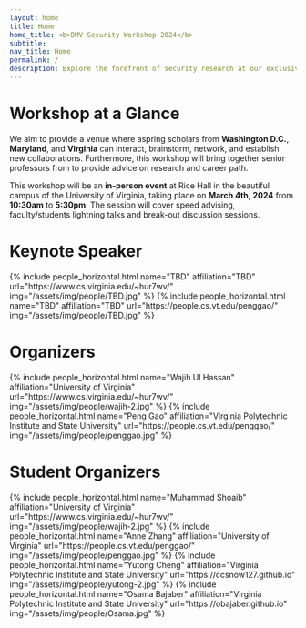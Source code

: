 ```yaml
---
layout: home
title: Home
home_title: <b>DMV Security Workshop 2024</b>
subtitle:
nav_title: Home
permalink: /
description: Explore the forefront of security research at our exclusive workshop, uniting aspiring researchers from Washington D.C., Maryland, and Virginia.
---
```


# Workshop at a Glance
We aim to provide a venue where aspring scholars from **Washington D.C.**, **Maryland**, and **Virginia** can interact, brainstorm, network, and establish new collaborations. Furthermore, this workshop will bring together senior professors from to provide advice on research and career path.

This workshop will be an **in-person event** at Rice Hall in the beautiful campus of the University of Virginia, taking place on <b>March 4th, 2024</b> from **10:30am** to **5:30pm**. The session will cover speed advising, faculty/students lightning talks and break-out discussion sessions.
# Keynote Speaker
<div class="row row-cols-2 projects pt-3 pb-3">
  {% include people_horizontal.html name="TBD" affiliation="TBD" url="https://www.cs.virginia.edu/~hur7wv/" img="/assets/img/people/TBD.jpg" %}
  {% include people_horizontal.html name="TBD" affiliation="TBD" url="https://people.cs.vt.edu/penggao/" img="/assets/img/people/TBD.jpg" %}
</div>



# Organizers
<div class="row row-cols-2 projects pt-3 pb-3">
  {% include people_horizontal.html name="Wajih Ul Hassan" affiliation="University of Virginia" url="https://www.cs.virginia.edu/~hur7wv/" img="/assets/img/people/wajih-2.jpg" %}
  {% include people_horizontal.html name="Peng Gao" affiliation="Virginia Polytechnic Institute and State University" url="https://people.cs.vt.edu/penggao/" img="/assets/img/people/penggao.jpg" %}
</div>

# Student Organizers
<div class="row row-cols-2 projects pt-3 pb-3">
  {% include people_horizontal.html name="Muhammad Shoaib" affiliation="University of Virginia" url="https://www.cs.virginia.edu/~hur7wv/" img="/assets/img/people/wajih-2.jpg" %}
  {% include people_horizontal.html name="Anne Zhang" affiliation="University of Virginia" url="https://people.cs.vt.edu/penggao/" img="/assets/img/people/penggao.jpg" %}
  {% include people_horizontal.html name="Yutong Cheng" affiliation="Virginia Polytechnic Institute and State University" url="https://ccsnow127.github.io" img="/assets/img/people/yutong-2.jpg" %}
  {% include people_horizontal.html name="Osama Bajaber" affiliation="Virginia Polytechnic Institute and State University" url="https://obajaber.github.io" img="/assets/img/people/Osama.jpg" %}
</div>